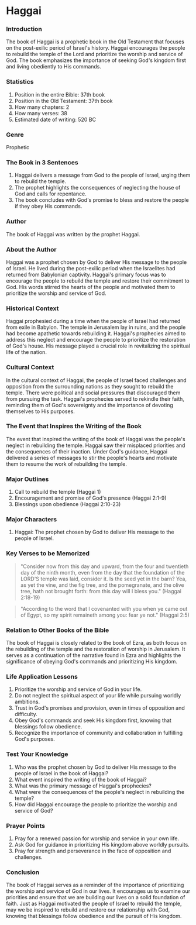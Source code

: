 # Haggai

### Introduction

The book of Haggai is a prophetic book in the Old Testament that focuses on the post-exilic period of Israel's history. Haggai encourages the people to rebuild the temple of the Lord and prioritize the worship and service of God. The book emphasizes the importance of seeking God's kingdom first and living obediently to His commands.

### Statistics

1. Position in the entire Bible: 37th book
2. Position in the Old Testament: 37th book
3. How many chapters: 2
4. How many verses: 38
5. Estimated date of writing: 520 BC

### Genre

Prophetic

### The Book in 3 Sentences

1. Haggai delivers a message from God to the people of Israel, urging them to rebuild the temple.
2. The prophet highlights the consequences of neglecting the house of God and calls for repentance.
3. The book concludes with God's promise to bless and restore the people if they obey His commands.

### Author

The book of Haggai was written by the prophet Haggai.

### About the Author

Haggai was a prophet chosen by God to deliver His message to the people of Israel. He lived during the post-exilic period when the Israelites had returned from Babylonian captivity. Haggai's primary focus was to encourage the people to rebuild the temple and restore their commitment to God. His words stirred the hearts of the people and motivated them to prioritize the worship and service of God.

### Historical Context

Haggai prophesied during a time when the people of Israel had returned from exile in Babylon. The temple in Jerusalem lay in ruins, and the people had become apathetic towards rebuilding it. Haggai's prophecies aimed to address this neglect and encourage the people to prioritize the restoration of God's house. His message played a crucial role in revitalizing the spiritual life of the nation.

### Cultural Context

In the cultural context of Haggai, the people of Israel faced challenges and opposition from the surrounding nations as they sought to rebuild the temple. There were political and social pressures that discouraged them from pursuing the task. Haggai's prophecies served to rekindle their faith, reminding them of God's sovereignty and the importance of devoting themselves to His purposes.

### The Event that Inspires the Writing of the Book

The event that inspired the writing of the book of Haggai was the people's neglect in rebuilding the temple. Haggai saw their misplaced priorities and the consequences of their inaction. Under God's guidance, Haggai delivered a series of messages to stir the people's hearts and motivate them to resume the work of rebuilding the temple.

### Major Outlines

1. Call to rebuild the temple (Haggai 1)
2. Encouragement and promise of God's presence (Haggai 2:1-9)
3. Blessings upon obedience (Haggai 2:10-23)

### Major Characters

1. Haggai: The prophet chosen by God to deliver His message to the people of Israel.

### Key Verses to be Memorized

> "Consider now from this day and upward, from the four and twentieth day of the ninth month, even from the day that the foundation of the LORD'S temple was laid, consider it. Is the seed yet in the barn? Yea, as yet the vine, and the fig tree, and the pomegranate, and the olive tree, hath not brought forth: from this day will I bless you." (Haggai 2:18-19)

> "According to the word that I covenanted with you when ye came out of Egypt, so my spirit remaineth among you: fear ye not." (Haggai 2:5)

### Relation to Other Books of the Bible

The book of Haggai is closely related to the book of Ezra, as both focus on the rebuilding of the temple and the restoration of worship in Jerusalem. It serves as a continuation of the narrative found in Ezra and highlights the significance of obeying God's commands and prioritizing His kingdom.

### Life Application Lessons

1. Prioritize the worship and service of God in your life.
2. Do not neglect the spiritual aspect of your life while pursuing worldly ambitions.
3. Trust in God's promises and provision, even in times of opposition and difficulty.
4. Obey God's commands and seek His kingdom first, knowing that blessings follow obedience.
5. Recognize the importance of community and collaboration in fulfilling God's purposes.

### Test Your Knowledge

1. Who was the prophet chosen by God to deliver His message to the people of Israel in the book of Haggai?
2. What event inspired the writing of the book of Haggai?
3. What was the primary message of Haggai's prophecies?
4. What were the consequences of the people's neglect in rebuilding the temple?
5. How did Haggai encourage the people to prioritize the worship and service of God?

### Prayer Points

1. Pray for a renewed passion for worship and service in your own life.
2. Ask God for guidance in prioritizing His kingdom above worldly pursuits.
3. Pray for strength and perseverance in the face of opposition and challenges.

### Conclusion

The book of Haggai serves as a reminder of the importance of prioritizing the worship and service of God in our lives. It encourages us to examine our priorities and ensure that we are building our lives on a solid foundation of faith. Just as Haggai motivated the people of Israel to rebuild the temple, may we be inspired to rebuild and restore our relationship with God, knowing that blessings follow obedience and the pursuit of His kingdom.
